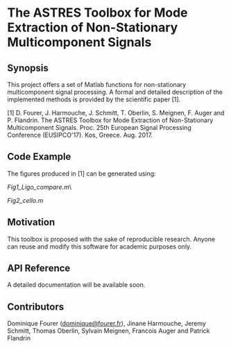 # The ASTRES Toolbox for Mode Extraction of Non-Stationary Multicomponent Signals

## Synopsis

This project offers a set of Matlab functions for non-stationary multicomponent signal processing.
A formal and detailed description of the implemented methods is provided by the scientific paper [1].

[1] D. Fourer, J. Harmouche, J. Schmitt, T. Oberlin, S. Meignen, F. Auger and P. Flandrin. The ASTRES Toolbox for Mode Extraction of
Non-Stationary Multicomponent Signals. Proc. 25th European Signal Processing Conference (EUSIPCO'17). Kos, Greece. Aug. 2017.

## Code Example

The figures produced in [1] can be generated using:

*Fig1_Ligo_compare.m*\
 
*Fig2_cello.m*

## Motivation

This toolbox is proposed with the sake of reproducible research.
Anyone can reuse and modify this software for academic purposes only.

## API Reference

A detailed documentation will be available soon.

## Contributors

Dominique Fourer (dominique@fourer.fr), Jinane Harmouche, Jeremy Schmitt, Thomas Oberlin, Sylvain Meignen, Francois Auger and Patrick Flandrin
